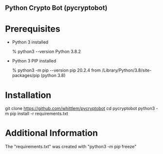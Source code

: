 ## Python Crypto Bot (pycryptobot)

# Prerequisites

* Python 3 installed

    % python3 --version
    Python 3.8.2
    
* Python 3 PIP installed

    % python3 -m pip --version
    pip 20.2.4 from /Library/Python/3.8/site-packages/pip (python 3.8)

# Installation

git clone https://github.com/whittlem/pycryptobot
cd pycryptobot
python3 -m pip install -r requirements.txt

# Additional Information

The "requirements.txt" was created with "python3 -m pip freeze"
